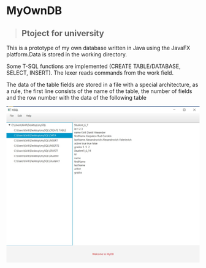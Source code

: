  # MyOwnDB
> ## Ptoject for university 

This is a prototype of my own database written in Java using the JavaFX platform.Data is stored in the working directory. 

Some T-SQL functions are implemented (CREATE TABLE/DATABASE, SELECT, INSERT). The lexer reads commands from the work field. 

The data of the table fields are stored in a file with a special architecture, as a rule, the first line consists of the name of the table, the number of fields and the row number with the data of the following table

![](db.jpg)
